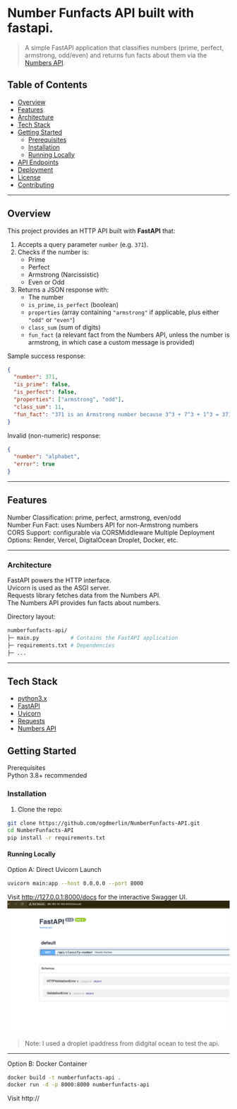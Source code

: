 # Number Funfacts API built with fastapi.

> A simple FastAPI application that classifies numbers (prime, perfect, armstrong, odd/even) and returns fun facts about them via the [Numbers API](http://numbersapi.com).

## Table of Contents
- [Overview](#overview)
- [Features](#features)
- [Architecture](#architecture)
- [Tech Stack](#tech-stack)
- [Getting Started](#getting-started)
  - [Prerequisites](#prerequisites)
  - [Installation](#installation)
  - [Running Locally](#running-locally)
- [API Endpoints](#api-endpoints)
- [Deployment](#deployment)
- [License](#license)
- [Contributing](#contributing)

---

## Overview

This project provides an HTTP API built with **FastAPI** that:

1. Accepts a query parameter `number` (e.g. `371`).
2. Checks if the number is:
   - Prime
   - Perfect
   - Armstrong (Narcissistic)
   - Even or Odd
3. Returns a JSON response with:
   - The number
   - `is_prime`, `is_perfect` (boolean)
   - `properties` (array containing `"armstrong"` if applicable, plus either `"odd"` or `"even"`)
   - `class_sum` (sum of digits)
   - `fun_fact` (a relevant fact from the Numbers API, unless the number is armstrong, in which case a custom message is provided)

Sample success response:
```json
{
  "number": 371,
  "is_prime": false,
  "is_perfect": false,
  "properties": ["armstrong", "odd"],
  "class_sum": 11,
  "fun_fact": "371 is an Armstrong number because 3^3 + 7^3 + 1^3 = 371"
}
```

Invalid (non-numeric) response:

```json
{
  "number": "alphabet",
  "error": true
}
```
---
## Features

Number Classification: prime, perfect, armstrong, even/odd<br> 
Number Fun Fact: uses Numbers API for non-Armstrong numbers<br>
CORS Support: configurable via CORSMiddleware
Multiple Deployment Options: Render, Vercel, DigitalOcean Droplet, Docker, etc.

---
### Architecture
FastAPI powers the HTTP interface.<br>
Uvicorn is used as the ASGI server.<br>
Requests library fetches data from the Numbers API.<br>
The Numbers API provides fun facts about numbers.<br>

Directory layout:
```bash
numberfunfacts-api/
├─ main.py          # Contains the FastAPI application
├─ requirements.txt # Dependencies
├─ ...
```
---
## Tech Stack

- [python3.x](https://www.python.org/)
- [FastAPI](https://fastapi.tiangolo.com/)
- [Uvicorn](https://www.uvicorn.org/)
- [Requests](https://docs.python-requests.org/en/master/)
- [Numbers API](http://numbersapi.com)

## Getting Started
Prerequisites<br>
Python 3.8+ recommended

### Installation

1. Clone the repo:
```bash
git clone https://github.com/ogdmerlin/NumberFunfacts-API.git
cd NumberFunfacts-API
pip install -r requirements.txt
```
#### Running Locally
Option A: Direct Uvicorn Launch
```bash
uvicorn main:app --host 0.0.0.0 --port 8000
```
Visit http://127.0.0.1:8000/docs for the interactive Swagger UI.
![alt text](image.png)
>Note: I used a droplet ipaddress from didgital ocean to test the api.
---
Option B: Docker Container
```bash
docker build -t numberfunfacts-api .
docker run -d -p 8000:8000 numberfunfacts-api
```
Visit http://
